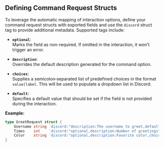 ## Defining Command Request Structs

To leverage the automatic mapping of interaction options, define your command request structs with exported fields and use the `discord` struct tag to provide additional metadata. Supported tags include:

- **`optional`**:  
  Marks the field as non-required. If omitted in the interaction, it won’t trigger an error.

- **`description`**:  
  Overrides the default description generated for the command option.

- **`choices`**:  
  Supplies a semicolon‑separated list of predefined choices in the format `value|label`. This will be used to populate a dropdown list in Discord.

- **`default`**:  
  Specifies a default value that should be set if the field is not provided during the interaction.

**Example:**

```go
type GreetRequest struct {
	Username string `discord:"description:The username to greet,default:Guest"`
	Times    int    `discord:"optional,description:Number of greetings"`
	Color    string `discord:"optional,description:Favorite color,choices:red|Red;blue|Blue;green|Green,default:blue"`
}
```